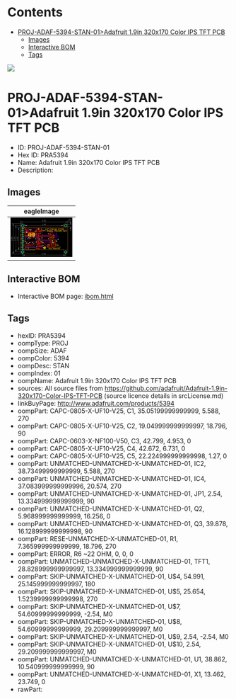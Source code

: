



Contents
========

* [PROJ-ADAF-5394-STAN-01>Adafruit 1.9in 320x170 Color IPS TFT PCB](#proj-adaf-5394-stan-01adafruit-19in-320x170-color-ips-tft-pcb)
	* [Images](#images)
	* [Interactive BOM](#interactive-bom)
	* [Tags](#tags)
  
![][im]
# PROJ-ADAF-5394-STAN-01>Adafruit 1.9in 320x170 Color IPS TFT PCB

- ID: PROJ-ADAF-5394-STAN-01
- Hex ID: PRA5394
- Name: Adafruit 1.9in 320x170 Color IPS TFT PCB
- Description: 

## Images
  
  

|eagleImage|
| :---: |
|[![eagleImage](eagleImage_140.png)](eagleImage_600.png)|

## Interactive BOM

- Interactive BOM page: [ibom.html](kicad/bom/ibom.html)

## Tags

- hexID: PRA5394
- oompType: PROJ
- oompSize: ADAF
- oompColor: 5394
- oompDesc: STAN
- oompIndex: 01
- oompName: Adafruit 1.9in 320x170 Color IPS TFT PCB
- sources: All source files from https://github.com/adafruit/Adafruit-1.9in-320x170-Color-IPS-TFT-PCB (source licence details in srcLicense.md)
- linkBuyPage: http://www.adafruit.com/products/5394
- oompPart: CAPC-0805-X-UF10-V25, C1, 35.05199999999999, 5.588, 270
- oompPart: CAPC-0805-X-UF10-V25, C2, 19.049999999999997, 18.796, 90
- oompPart: CAPC-0603-X-NF100-V50, C3, 42.799, 4.953, 0
- oompPart: CAPC-0805-X-UF10-V25, C4, 42.672, 6.731, 0
- oompPart: CAPC-0805-X-UF10-V25, C5, 22.224999999999998, 1.27, 0
- oompPart: UNMATCHED-UNMATCHED-X-UNMATCHED-01, IC2, 38.73499999999999, 5.588, 270
- oompPart: UNMATCHED-UNMATCHED-X-UNMATCHED-01, IC4, 37.083999999999996, 20.574, 270
- oompPart: UNMATCHED-UNMATCHED-X-UNMATCHED-01, JP1, 2.54, 13.334999999999999, 90
- oompPart: UNMATCHED-UNMATCHED-X-UNMATCHED-01, Q2, 5.968999999999999, 16.256, 0
- oompPart: UNMATCHED-UNMATCHED-X-UNMATCHED-01, Q3, 39.878, 16.128999999999998, 90
- oompPart: RESE-UNMATCHED-X-UNMATCHED-01, R1, 7.365999999999999, 18.796, 270
- oompPart: ERROR, R6 ~22 OHM, 0, 0, 0
- oompPart: UNMATCHED-UNMATCHED-X-UNMATCHED-01, TFT1, 28.828999999999997, 13.334999999999999, 90
- oompPart: SKIP-UNMATCHED-X-UNMATCHED-01, U$4, 54.991, 25.145999999999997, 180
- oompPart: SKIP-UNMATCHED-X-UNMATCHED-01, U$5, 25.654, 1.5239999999999998, 270
- oompPart: SKIP-UNMATCHED-X-UNMATCHED-01, U$7, 54.60999999999999, -2.54, M0
- oompPart: SKIP-UNMATCHED-X-UNMATCHED-01, U$8, 54.60999999999999, 29.209999999999997, M0
- oompPart: SKIP-UNMATCHED-X-UNMATCHED-01, U$9, 2.54, -2.54, M0
- oompPart: SKIP-UNMATCHED-X-UNMATCHED-01, U$10, 2.54, 29.209999999999997, M0
- oompPart: UNMATCHED-UNMATCHED-X-UNMATCHED-01, U1, 38.862, 10.540999999999999, 90
- oompPart: UNMATCHED-UNMATCHED-X-UNMATCHED-01, X1, 13.462, 23.749, 0
- rawPart: 



[im]: eagleImage_450.png
